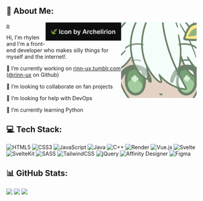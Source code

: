 ## 💫 About Me:

<a href="https://archelirion.carrd.co/">
<img src="/assets/rhylen-icon.png" alt="Genshin Impact Nahida Fanart Icon" width="200" align="right" />
p<img src="/assets/credit.png" alt="🍃 Icon by archelirion" width="200" align="right"/>
</a>

<p>Hi, I'm rhylen and I'm a front-end developer who makes silly things for myself and the internet!.</p>

<p>🔭 I’m currently working on <a href="http://rinn-ux.tumblr.com">rinn-ux.tumblr.com</a> (<a href="https://github.com/rinn-ux">@rinn-ux</a> on Github)</p>
<p>👯 I’m looking to collaborate on fan projects</p>
<p>🤝 I’m looking for help with DevOps</p>
<p>🌱 I’m currently learning Python</p>

## 💻 Tech Stack:

<div align="left" width=80>
    <img src="https://img.shields.io/badge/html5-%23E34F26.svg?style=for-the-badge&logo=html5&logoColor=white" alt="HTML5"/>
    <img src="https://img.shields.io/badge/css3-%231572B6.svg?style=for-the-badge&logo=css3&logoColor=white" alt="CSS3">
    <img src="https://img.shields.io/badge/javascript-%23323330.svg?style=for-the-badge&logo=javascript&logoColor=%23F7DF1E" alt="JavaScript">
    <img src="https://img.shields.io/badge/java-%23ED8B00.svg?style=for-the-badge&logo=openjdk&logoColor=white" alt="Java">
    <img src="https://img.shields.io/badge/c++-%2300599C.svg?style=for-the-badge&logo=c%2B%2B&logoColor=white" alt="C++">
    <img src="https://img.shields.io/badge/Render-%46E3B7.svg?style=for-the-badge&logo=render&logoColor=white" alt="Render">
    <img src="https://img.shields.io/badge/vue.js-%2335495e.svg?style=for-the-badge&logo=vuedotjs&logoColor=%234FC08D" alt="Vue.js">
    <img src="https://img.shields.io/badge/svelte-%23f1413d.svg?style=for-the-badge&logo=svelte&logoColor=white" alt="Svelte">
    <img src="https://img.shields.io/badge/sveltekit-%23ff3e00.svg?style=for-the-badge&logo=svelte&logoColor=white" alt="SvelteKit">
    <img src="https://img.shields.io/badge/SASS-hotpink.svg?style=for-the-badge&logo=SASS&logoColor=white" alt="SASS">
    <img src="https://img.shields.io/badge/tailwindcss-%2338B2AC.svg?style=for-the-badge&logo=tailwind-css&logoColor=white" alt="TailwindCSS">
    <img src="https://img.shields.io/badge/jquery-%230769AD.svg?style=for-the-badge&logo=jquery&logoColor=white" alt="jQuery">
    <img src="https://img.shields.io/badge/affinity%20desginer-%231B72BE.svg?style=for-the-badge&logo=affinity-designer&logoColor=white" alt="Affinity Designer">
    <img src="https://img.shields.io/badge/figma-%23F24E1E.svg?style=for-the-badge&logo=figma&logoColor=white" alt="Figma">
</div>



## 📊 GitHub Stats:
<a><img height=140 align="center" src="https://github-readme-streak-stats.herokuapp.com/?user=riceconfetti&theme=catppuccin_mocha&hide_border=true" /></a>
<a><img height=140 align="center" src="https://github-readme-stats.vercel.app/api?username=riceconfetti&theme=catppuccin_mocha&hide_border=true&include_all_commits=false&count_private=false"/></a> 
<a><img height=140 align="center" src="https://github-readme-stats.vercel.app/api/top-langs/?username=riceconfetti&theme=catppuccin_mocha&hide_border=true&include_all_commits=false&count_private=false"/></a>

<!-- Proudly created with GPRM ( https://gprm.itsvg.in ) -->
